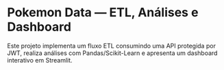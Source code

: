 # Pokemon Data — ETL, Análises e Dashboard

Este projeto implementa um fluxo ETL consumindo uma API protegida por JWT, realiza análises com Pandas/Scikit-Learn e apresenta um dashboard interativo em Streamlit.
